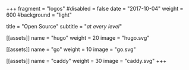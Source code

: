 +++
fragment = "logos"
#disabled = false
date = "2017-10-04"
weight = 600
#background = "light"

title = "Open Source"
subtitle = "*at every level*"

[[assets]]
  name = "hugo"
  weight = 20
  image = "hugo.svg"

[[assets]]
  name = "go"
  weight = 10
  image = "go.svg"

[[assets]]
  name = "caddy"
  weight = 30
  image = "caddy.svg"
+++
